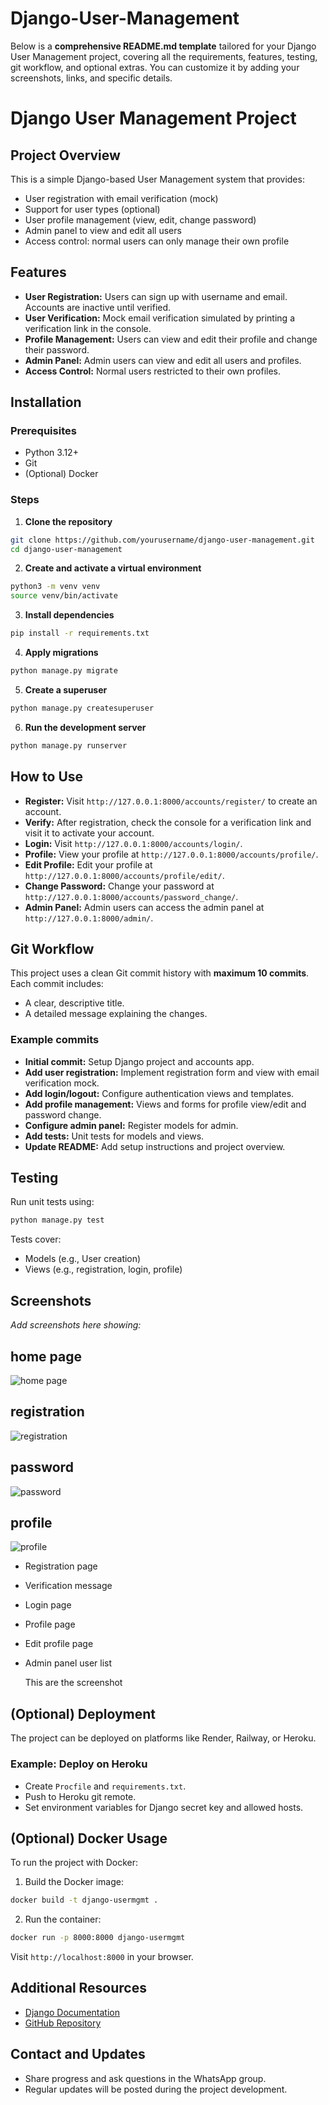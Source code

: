 # Django-User-Management
 Below is a **comprehensive README.md template** tailored for your Django User Management project, covering all the requirements, features, testing, git workflow, and optional extras. You can customize it by adding your screenshots, links, and specific details.

# Django User Management Project

## Project Overview

This is a simple Django-based User Management system that provides:

- User registration with email verification (mock)
- Support for user types (optional)
- User profile management (view, edit, change password)
- Admin panel to view and edit all users
- Access control: normal users can only manage their own profile

## Features

- **User Registration:** Users can sign up with username and email. Accounts are inactive until verified.
- **User Verification:** Mock email verification simulated by printing a verification link in the console.
- **Profile Management:** Users can view and edit their profile and change their password.
- **Admin Panel:** Admin users can view and edit all users and profiles.
- **Access Control:** Normal users restricted to their own profiles.

## Installation

### Prerequisites

- Python 3.12+
- Git
- (Optional) Docker

### Steps

1. **Clone the repository**

```bash
git clone https://github.com/yourusername/django-user-management.git
cd django-user-management
```

2. **Create and activate a virtual environment**

```bash
python3 -m venv venv
source venv/bin/activate
```

3. **Install dependencies**

```bash
pip install -r requirements.txt
```

4. **Apply migrations**

```bash
python manage.py migrate
```

5. **Create a superuser**

```bash
python manage.py createsuperuser
```

6. **Run the development server**

```bash
python manage.py runserver
```

## How to Use

- **Register:** Visit `http://127.0.0.1:8000/accounts/register/` to create an account.
- **Verify:** After registration, check the console for a verification link and visit it to activate your account.
- **Login:** Visit `http://127.0.0.1:8000/accounts/login/`.
- **Profile:** View your profile at `http://127.0.0.1:8000/accounts/profile/`.
- **Edit Profile:** Edit your profile at `http://127.0.0.1:8000/accounts/profile/edit/`.
- **Change Password:** Change your password at `http://127.0.0.1:8000/accounts/password_change/`.
- **Admin Panel:** Admin users can access the admin panel at `http://127.0.0.1:8000/admin/`.

## Git Workflow

This project uses a clean Git commit history with **maximum 10 commits**. Each commit includes:

- A clear, descriptive title.
- A detailed message explaining the changes.

### Example commits

- **Initial commit:** Setup Django project and accounts app.
- **Add user registration:** Implement registration form and view with email verification mock.
- **Add login/logout:** Configure authentication views and templates.
- **Add profile management:** Views and forms for profile view/edit and password change.
- **Configure admin panel:** Register models for admin.
- **Add tests:** Unit tests for models and views.
- **Update README:** Add setup instructions and project overview.

## Testing

Run unit tests using:

```bash
python manage.py test
```

Tests cover:

- Models (e.g., User creation)
- Views (e.g., registration, login, profile)

## Screenshots

_Add screenshots here showing:_
## home page
![home page](./asset/home.png)

## registration
![registration](./asset/resgester.png)

## password
![password](./asset/change.png)

## profile
![profile](./asset/profile.png)


- Registration page
- Verification message
- Login page
- Profile page
- Edit profile page
- Admin panel user list

  This are the screenshot
  
## (Optional) Deployment

The project can be deployed on platforms like Render, Railway, or Heroku.

### Example: Deploy on Heroku

- Create `Procfile` and `requirements.txt`.
- Push to Heroku git remote.
- Set environment variables for Django secret key and allowed hosts.

## (Optional) Docker Usage

To run the project with Docker:

1. Build the Docker image:

```bash
docker build -t django-usermgmt .
```

2. Run the container:

```bash
docker run -p 8000:8000 django-usermgmt
```

Visit `http://localhost:8000` in your browser.

## Additional Resources

- [Django Documentation](https://docs.djangoproject.com/)
- [GitHub Repository](https://github.com/yourusername/django-user-management)

## Contact and Updates

- Share progress and ask questions in the WhatsApp group.
- Regular updates will be posted during the project development.


